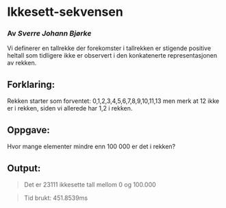 # Ikkesett-sekvensen
### Av *Sverre Johann Bjørke*

Vi definerer en tallrekke der forekomster i tallrekken er stigende positive heltall som tidligere ikke er observert i den konkatenerte representasjonen av rekken.

## Forklaring:
Rekken starter som forventet: 0,1,2,3,4,5,6,7,8,9,10,11,13 men merk at 12 ikke er i rekken, siden vi allerede har 1,2 i rekken.

## Oppgave:
Hvor mange elementer mindre enn 100 000 er det i rekken?

## Output:
> Det er 23111 ikkesette tall mellom 0 og 100.000

> Tid brukt: 451.8539ms
